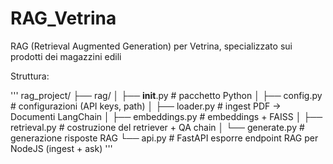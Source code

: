 # RAG_Vetrina
RAG (Retrieval Augmented Generation) per Vetrina, specializzato sui prodotti dei magazzini edili

Struttura:

'''
rag_project/
├── rag/
│   ├── __init__.py       # pacchetto Python
│   ├── config.py         # configurazioni (API keys, path)
│   ├── loader.py         # ingest PDF -> Documenti LangChain
│   ├── embeddings.py     # embeddings + FAISS
│   ├── retrieval.py      # costruzione del retriever + QA chain
│   └── generate.py        # generazione risposte RAG
└── api.py                # FastAPI esporre endpoint RAG per NodeJS (ingest + ask)
'''